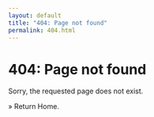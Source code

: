 ```yaml
---
layout: default
title: "404: Page not found"
permalink: 404.html
---
```


# 404: Page not found

Sorry, the requested page does not exist. 

&raquo; Return Home.